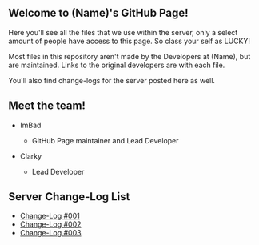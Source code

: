 ## Welcome to (Name)'s GitHub Page!

Here you'll see all the files that we use within the server, only a select amount of people have access to this page. So class your self as LUCKY!

Most files in this repository aren't made by the Developers at (Name), but are maintained. Links to the original developers are with each file.

You'll also find change-logs for the server posted here as well. 


## Meet the team!

- ImBad
    - GitHub Page maintainer and Lead Developer

- Clarky
    - Lead Developer




## Server Change-Log List

- [Change-Log #001](https://namedeveloper.github.io/-name-website//changelog01.html)
- [Change-Log #002](https://namedeveloper.github.io/-name-website//changelog02.html)
- [Change-Log #003](https://namedeveloper.github.io/-name-website//changelog03.html)
